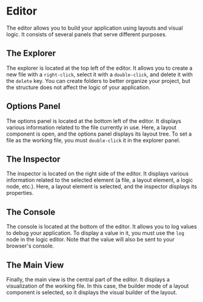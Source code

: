 <script setup>
import Screen1 from '/assets/images/layout/editor/screen1.png';
import Screen2 from '/assets/images/layout/editor/screen2.png';
import Screen3 from '/assets/images/layout/editor/screen3.png';
import Screen4 from '/assets/images/layout/editor/screen4.png';
import Screen5 from '/assets/images/layout/editor/screen5.png';
import Screen6 from '/assets/images/layout/editor/screen6.png';
</script>

# Editor

The editor allows you to build your application using layouts and visual logic. It consists of several panels that serve different purposes.

<DImage 
  :src="Screen1"
  alt="Screenshot of the Luna Park editor"
/>

## The Explorer

The explorer is located at the top left of the editor. It allows you to create a new file with a `right-click`, select it with a `double-click`, and delete it with the `delete` key. You can create folders to better organize your project, but the structure does not affect the logic of your application.

<DImage 
  :src="Screen2"
  alt="Screenshot of the Luna Park editor"
/>

## Options Panel

The options panel is located at the bottom left of the editor. It displays various information related to the file currently in use. Here, a layout component is open, and the options panel displays its layout tree. To set a file as the working file, you must `double-click` it in the explorer panel.

<DImage 
  :src="Screen3"
  alt="Screenshot of the Luna Park editor"
/>

## The Inspector

The inspector is located on the right side of the editor. It displays various information related to the selected element (a file, a layout element, a logic node, etc.). Here, a layout element is selected, and the inspector displays its properties.

<DImage 
  :src="Screen4"
  alt="Screenshot of the Luna Park editor"
/>

## The Console

The console is located at the bottom of the editor. It allows you to log values to debug your application. To display a value in it, you must use the `log` node in the logic editor. Note that the value will also be sent to your browser's console.

<DImage 
  :src="Screen5"
  alt="Screenshot of the Luna Park editor"
/>

## The Main View

Finally, the main view is the central part of the editor. It displays a visualization of the working file. In this case, the builder mode of a layout component is selected, so it displays the visual builder of the layout.

<DImage 
  :src="Screen6"
  alt="Screenshot of the Luna Park editor"
/>
